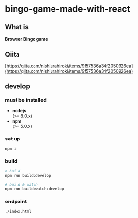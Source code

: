# bingo-game-made-with-react
## What is
#### Browser Bingo game

## Qiita
[https://qiita.com/nishiurahiroki/items/9f57536a34f2050926ea](https://qiita.com/nishiurahiroki/items/9f57536a34f2050926ea)

## develop
### must be installed
* **nodejs**  
(>= 8.0.x)
* **npm**  
(>= 5.0.x)

### set up
```sh
npm i
```

### build
```sh
# build
npm run build:develop

# build & watch
npm run build:watch:develop
```

### endpoint
```
./index.html
```
